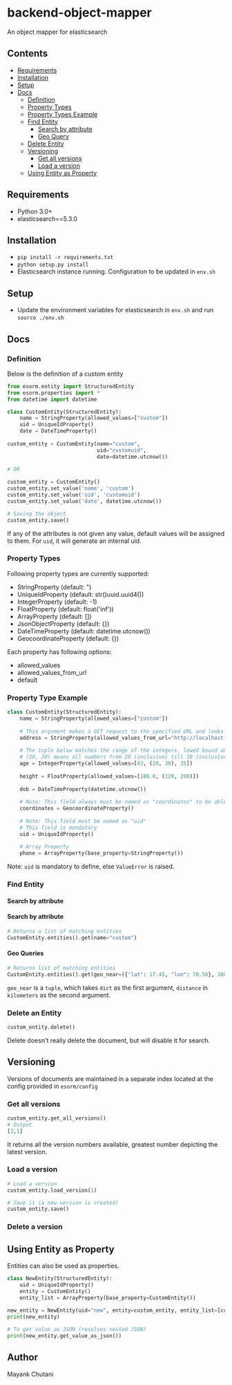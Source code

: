 # backend-object-mapper
An object mapper for elasticsearch

## Contents
* [Requirements](#requirements)
* [Installation](#installation)
* [Setup](#setup)
* [Docs](#docs)
    * [Definition](#definition)
    * [Property Types](#property_types)
    * [Property Types Example](#property_types_example)
    * [Find Entity](#find_entity)
        * [Search by attribute](#search_by_attribute)
        * [Geo Query](#geoquery)
    * [Delete Entity](#delete_entity)
    * [Versioning](#versioning)
        * [Get all versions](#get_all_versions)
        * [Load a version](#load_a_version)
    * [Using Entity as Property](#using_entity_as_property)


## <a name="requirements">Requirements</a>
* Python 3.0+
* elasticsearch==5.3.0

## <a name="installation">Installation</a>
* ```pip install -r requirements.txt```
* ```python setup.py install```
* Elasticsearch instance running. Configuration to be updated in `env.sh`

## <a name="setup">Setup</a>
* Update the environment variables for elasticsearch in `env.sh` and run ```source ./env.sh```

## <a name="docs">Docs</a>

### <a name="definition">Definition</a>
Below is the definition of a custom entity
```python
from esorm.entity import StructuredEntity
from esorm.properties import *
from datetime import datetime

class CustomEntity(StructuredEntity):
    name = StringProperty(allowed_values=["custom"])
    uid = UniqueIdProperty()
    date = DateTimeProperty()
    
custom_entity = CustomEntity(name="custom",
                             uid="customuid",
                             date=datetime.utcnow())
                             
# OR

custom_entity = CustomEntity()
custom_entity.set_value('name', 'custom')
custom_entity.set_value('uid', 'customuid')
custom_entity.set_value('date', datetime.utcnow())

# Saving the object
custom_entity.save()
```

If any of the attributes is not given any value, default values will be assigned to them.
For `uid`, it will generate an internal uid.

### <a name="property_types">Property Types</a>
Following property types are currently supported:
* StringProperty (default: ")
* UniqueIdProperty (default: str()uuid.uuid4())
* IntegerProperty (default: -1)
* FloatProperty (default: float('inf'))
* ArrayProperty (default: [])
* JsonObjectProperty (default: {})
* DateTimeProperty (default: datetime.utcnow())
* GeocoordinateProperty (default: {})

Each property has following options:
* allowed_values
* allowed_values_from_url
* default

### <a name="property_types_example">Property Type Example</a>
```python
class CustomEntity(StructuredEntity):
    name = StringProperty(allowed_values=["custom"])
    
    # This argument makes a GET request to the specified URL and looks for "allowed_values" key for list of allowed_calues
    address = StringProperty(allowed_values_from_url="http://localhost:5000/")
    
    # The tuple below matches the range of the integers, lowed bound and uppr bound inclusive
    # (20, 30) means all numbers from 20 (inclusive) till 30 (inclusive)
    age = IntegerProperty(allowed_values=[43, (20, 30), 35])
    
    height = FloatProperty(allowed_values=[180.0, (120, 200)])
    
    dob = DateTimeProperty(datetime.utcnow())
    
    # Note: This field always must be named as "coordinates" to be able to query via geo queries
    coordinates = GeocoordinateProperty()
    
    # Note: This field must be named as "uid"
    # This field is mandatory
    uid = UniqueIdProperty()
    
    # Array Property
    phone = ArrayProperty(base_property=StringProperty())
```
Note: `uid` is mandatory to define, else `ValueError` is raised.

### <a name="find_entity">Find Entity</a>

#### Search by attribute
#### <a name="search_by_attribute">Search by attribute</a>
```python
# Returns a list of matching entities
CustomEntity.entities().get(name="custom")
```

#### <a name="geoquery">Geo Queries</a>
```python
# Returns list of matching entities
CustomEntity.entities().get(geo_near=({"lat": 17.45, "lon": 78.56}, 300))
```

`geo_near` is a `tuple`, which takes `dict` as the first argument, `distance` in `kilometers` as the second argument.

### <a name="delete_entity">Delete an Entity</a>
```python
custom_entity.delete()
```
Delete doesn't really delete the document, but will disable it for search.

## <a name="versioning">Versioning</a>
Versions of documents are maintained in a separate index located at the config provided in `esorm/config`

### <a name="get_all_versions">Get all versions</a>
```python
custom_entity.get_all_versions()
# Output
[2,1]
```
It returns all the version numbers available, greatest number depicting the latest version.

### <a name="load_a_version">Load a version</a>
```python
# Load a version
custom_entity.load_version(1)

# Save it (a new version is created)
custom_entity.save()
```

### <a name="delete_a_version">Delete a version</a>

## <a name="using_entity_as_property">Using Entity as Property</a>
Entities can also be used as properties.

```python
class NewEntity(StructuredEntity):
    uid = UniqueIdProperty()
    entity = CustomEntity()
    entity_list = ArrayProperty(base_property=CustomEntity())
    
new_entity = NewEntity(uid="new", entity=custom_entity, entity_list=[custom_entity])
print(new_entity)

# To get value as JSON (resolves nested JSON)
print(new_entity.get_value_as_json())
```

## Author
Mayank Chutani <br>
